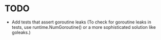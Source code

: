 # TODO

- Add tests that assert goroutine leaks (To check for goroutine leaks in tests, use runtime.NumGoroutine() or a more sophisticated solution like goleaks.)
